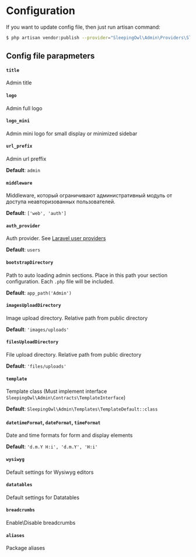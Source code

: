 # Configuration

If you want to update config file, then just run artisan command:
```bash
$ php artisan vendor:publish --provider="SleepingOwl\Admin\Providers\SleepingOwlServiceProvider" --tag="config"
```

## Config file parapmeters

#### `title`
Admin title

#### `logo`
Admin full logo

#### `logo_mini`
Admin mini logo for small display or minimized sidebar

#### `url_prefix`
Admin url preffix

**Default**: `admin`

#### `middleware`
Middleware, который ограничивают административный модуль от доступа неавторизованных пользователей.

**Default**: `['web', 'auth']`

#### `auth_provider`
Auth provider. See [Laravel user providers](https://laravel.com/docs/5.2/authentication#adding-custom-user-providers)

**Default**: `users`

#### `bootstrapDirectory`
Path to auto loading admin sections. Place in this path your section configuration. Each  `.php` file will be included.

**Default**: `app_path('Admin')`

#### `imagesUploadDirectory`
Image upload directory. Relative path from public directory

**Default**: `'images/uploads'`

#### `filesUploadDirectory`
File upload directory. Relative path from public directory

**Default**: `'files/uploads'`

#### `template`
Template class (Must implement interface `SleepingOwl\Admin\Contracts\TemplateInterface`)

**Default**: `SleepingOwl\Admin\Templates\TemplateDefault::class`

#### `datetimeFormat`, `dateFormat`, `timeFormat`
Date and time formats for form and display elements

**Default**: `'d.m.Y H:i', 'd.m.Y', 'H:i'`

#### `wysiwyg`
Default settings for Wysiwyg editors

#### `datatables`
Default settings for Datatables

#### `breadcrumbs`
Enable\Disable breadcrumbs

#### `aliases`
Package aliases
